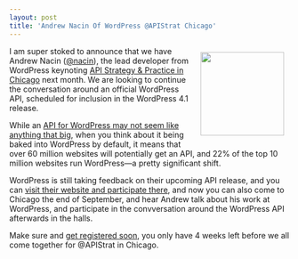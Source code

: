```yaml
---
layout: post
title: 'Andrew Nacin Of WordPress @APIStrat Chicago'
---
```

<p><img style="padding: 10px;" src="http://kinlane-productions.s3.amazonaws.com/api-evangelist-site/blog/andrew-nacin-wordpress.jpg" alt="" width="150" align="right" /></p>
<p>I am super stoked to announce that we have Andrew Nacin (<a href="https://twitter.com/nacin">@nacin</a>), the lead developer from WordPress keynoting <a href="http://www.apistrategyconference.com/2014Chicago/index.php">API Strategy &amp; Practice in Chicago</a> next month. We are looking to continue the conversation around an official WordPress API, scheduled for inclusion in the WordPress 4.1 release.</p>
<p>While an <a href="http://apievangelist.com/2014/08/02/everyone-is-about-to-get-an-api-with-the-new-wordpress-api/">API for WordPress may not seem like anything that big</a>, when you think about it being baked into WordPress by default, it means that over 60 million websites will potentially get an API, and 22% of the top 10 million websites run WordPress&mdash;a pretty significant shift.</p>
<p>WordPress is still taking feedback on their upcoming API release, and you can <a href="http://wp-api.org/">visit their website and participate there</a>, and now you can also come to Chicago the end of September, and hear Andrew talk about his work at WordPress, and participate in the convversation around the WordPress API afterwards in the halls.</p>
<p>Make sure and <a href="http://www.apistrategyconference.com/2014Chicago/register.php">get registered soon</a>, you only have 4 weeks left before we all come together for @APIStrat in Chicago.</p>